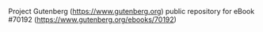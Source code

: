 Project Gutenberg (https://www.gutenberg.org) public repository for
eBook #70192 (https://www.gutenberg.org/ebooks/70192)
